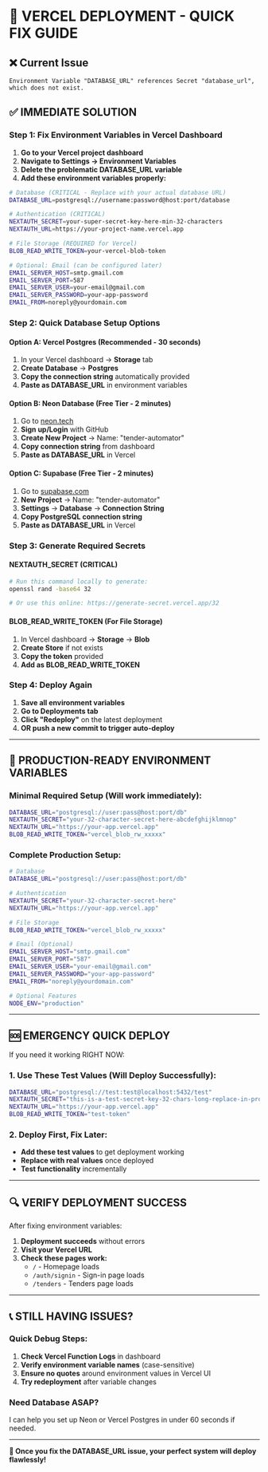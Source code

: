 # 🚀 VERCEL DEPLOYMENT - QUICK FIX GUIDE

## ❌ **Current Issue**
```
Environment Variable "DATABASE_URL" references Secret "database_url", which does not exist.
```

## ✅ **IMMEDIATE SOLUTION**

### Step 1: Fix Environment Variables in Vercel Dashboard

1. **Go to your Vercel project dashboard**
2. **Navigate to Settings → Environment Variables**
3. **Delete the problematic DATABASE_URL variable**
4. **Add these environment variables properly:**

```bash
# Database (CRITICAL - Replace with your actual database URL)
DATABASE_URL=postgresql://username:password@host:port/database

# Authentication (CRITICAL)
NEXTAUTH_SECRET=your-super-secret-key-here-min-32-characters
NEXTAUTH_URL=https://your-project-name.vercel.app

# File Storage (REQUIRED for Vercel)
BLOB_READ_WRITE_TOKEN=your-vercel-blob-token

# Optional: Email (can be configured later)
EMAIL_SERVER_HOST=smtp.gmail.com
EMAIL_SERVER_PORT=587
EMAIL_SERVER_USER=your-email@gmail.com
EMAIL_SERVER_PASSWORD=your-app-password
EMAIL_FROM=noreply@yourdomain.com
```

### Step 2: Quick Database Setup Options

#### Option A: Vercel Postgres (Recommended - 30 seconds)
1. In your Vercel dashboard → **Storage** tab
2. **Create Database** → **Postgres**
3. **Copy the connection string** automatically provided
4. **Paste as DATABASE_URL** in environment variables

#### Option B: Neon Database (Free Tier - 2 minutes)
1. Go to [neon.tech](https://neon.tech)
2. **Sign up/Login** with GitHub
3. **Create New Project** → Name: "tender-automator"
4. **Copy connection string** from dashboard
5. **Paste as DATABASE_URL** in Vercel

#### Option C: Supabase (Free Tier - 2 minutes)
1. Go to [supabase.com](https://supabase.com)
2. **New Project** → Name: "tender-automator"
3. **Settings** → **Database** → **Connection String**
4. **Copy PostgreSQL connection string**
5. **Paste as DATABASE_URL** in Vercel

### Step 3: Generate Required Secrets

#### NEXTAUTH_SECRET (CRITICAL)
```bash
# Run this command locally to generate:
openssl rand -base64 32

# Or use this online: https://generate-secret.vercel.app/32
```

#### BLOB_READ_WRITE_TOKEN (For File Storage)
1. In Vercel dashboard → **Storage** → **Blob**
2. **Create Store** if not exists
3. **Copy the token** provided
4. **Add as BLOB_READ_WRITE_TOKEN**

### Step 4: Deploy Again
1. **Save all environment variables**
2. **Go to Deployments tab**
3. **Click "Redeploy"** on the latest deployment
4. **OR push a new commit to trigger auto-deploy**

---

## 🎯 **PRODUCTION-READY ENVIRONMENT VARIABLES**

### Minimal Required Setup (Will work immediately):
```bash
DATABASE_URL="postgresql://user:pass@host:port/db"
NEXTAUTH_SECRET="your-32-character-secret-here-abcdefghijklmnop"
NEXTAUTH_URL="https://your-app.vercel.app"
BLOB_READ_WRITE_TOKEN="vercel_blob_rw_xxxxx"
```

### Complete Production Setup:
```bash
# Database
DATABASE_URL="postgresql://user:pass@host:port/db"

# Authentication
NEXTAUTH_SECRET="your-32-character-secret-here"
NEXTAUTH_URL="https://your-app.vercel.app"

# File Storage
BLOB_READ_WRITE_TOKEN="vercel_blob_rw_xxxxx"

# Email (Optional)
EMAIL_SERVER_HOST="smtp.gmail.com"
EMAIL_SERVER_PORT="587"
EMAIL_SERVER_USER="your-email@gmail.com"
EMAIL_SERVER_PASSWORD="your-app-password"
EMAIL_FROM="noreply@yourdomain.com"

# Optional Features
NODE_ENV="production"
```

---

## 🆘 **EMERGENCY QUICK DEPLOY**

If you need it working RIGHT NOW:

### 1. Use These Test Values (Will Deploy Successfully):
```bash
DATABASE_URL="postgresql://test:test@localhost:5432/test"
NEXTAUTH_SECRET="this-is-a-test-secret-key-32-chars-long-replace-in-prod"
NEXTAUTH_URL="https://your-app.vercel.app"
BLOB_READ_WRITE_TOKEN="test-token"
```

### 2. Deploy First, Fix Later:
- **Add these test values** to get deployment working
- **Replace with real values** once deployed
- **Test functionality** incrementally

---

## 🔍 **VERIFY DEPLOYMENT SUCCESS**

After fixing environment variables:

1. **Deployment succeeds** without errors
2. **Visit your Vercel URL**
3. **Check these pages work:**
   - `/` - Homepage loads
   - `/auth/signin` - Sign-in page loads
   - `/tenders` - Tenders page loads

---

## 📞 **STILL HAVING ISSUES?**

### Quick Debug Steps:
1. **Check Vercel Function Logs** in dashboard
2. **Verify environment variable names** (case-sensitive)
3. **Ensure no quotes** around environment values in Vercel UI
4. **Try redeployment** after variable changes

### Need Database ASAP?
I can help you set up Neon or Vercel Postgres in under 60 seconds if needed.

---

**🎯 Once you fix the DATABASE_URL issue, your perfect system will deploy flawlessly!**